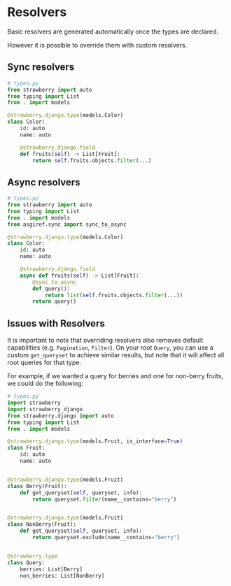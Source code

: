 # Resolvers

Basic resolvers are generated automatically once the types are declared.

However it is possible to override them with custom resolvers.

## Sync resolvers

```python
# types.py
from strawberry import auto
from typing import List
from . import models

@strawberry.django.type(models.Color)
class Color:
    id: auto
    name: auto

    @strawberry_django.field
    def fruits(self) -> List[Fruit]:
        return self.fruits.objects.filter(...)
```

## Async resolvers

```python
# types.py
from strawberry import auto
from typing import List
from . import models
from asgiref.sync import sync_to_async

@strawberry.django.type(models.Color)
class Color:
    id: auto
    name: auto

    @strawberry.django.field
    async def fruits(self) -> List[Fruit]:
        @sync_to_async
        def query():
            return list(self.fruits.objects.filter(...))
        return query()
```

## Issues with Resolvers

It is important to note that overriding resolvers also removes default capabilities
(e.g. `Pagination`, `Filter`). On your root `Query`, you can use a custom `get_queryset` to achieve
similar results, but note that it will affect all root queries for that type.

For example, if we wanted a query for berries and one for non-berry fruits, we could do the following:

```python
# types.py
import strawberry
import strawberry_django
from strawberry.django import auto
from typing import List
from . import models

@strawberry.django.type(models.Fruit, is_interface=True)
class Fruit:
    id: auto
    name: auto


@strawberry.django.type(models.Fruit)
class Berry(Fruit):
    def get_queryset(self, queryset, info):
        return queryset.filter(name__contains="berry")


@strawberry.django.type(models.Fruit)
class NonBerry(Fruit):
    def get_queryset(self, queryset, info):
        return queryset.exclude(name__contains="berry")


@strawberry.type
class Query:
    berries: List[Berry]
    non_berries: List[NonBerry]
```
